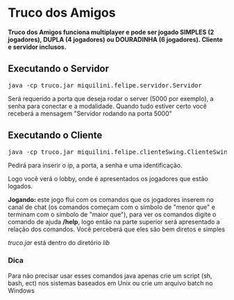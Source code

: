Truco dos Amigos
=====
<p>
<strong><span style="1.2em">Truco dos Amigos</span> funciona multiplayer e pode ser jogado SIMPLES (2 jogadores), DUPLA (4 jogadores) ou DOURADINHA (6 jogadores). Cliente e servidor inclusos.</strong>
<p>

<h2>Executando o Servidor</h2>
<pre>java -cp truco.jar miquilini.felipe.servidor.Servidor</pre>
<p>Será requerido a porta que deseja rodar o server (5000 por exemplo),
a senha para conectar e a modalidade. Quando tudo estiver certo você receberá a mensagem "Servidor rodando na porta 5000"</p>

<h2>Executando o Cliente</h2>
<pre>java -cp truco.jar miquilini.felipe.clienteSwing.ClienteSwing</pre>
<p>Pedirá para inserir o ip, a porta, a senha e uma identificação.</p>
<p>Logo você verá o lobby, onde é apresentados os jogadores que estão
logados.</p>
<p><strong>Jogando: </strong>este jogo flui com os comandos que os 
jogadores inserem no canal de chat (os comandos começam com o símbolo
de "menor que" e terminam com o símbolo de "maior que"), para ver os 
comandos digite o comando de ajuda 
<strong>/help</strong>, logo então na parte superior será 
apresentado a relação dos comandos. Você perceberá que eles são
bem diretos e simples</p>

<p><em>truco.jar</em> está dentro do diretório <em>lib</em></p>

<h3>Dica</h3>
<p>Para não precisar usar esses comandos java apenas crie um script (sh, bash, ect) nos sistemas baseados em Unix ou crie um arquivo batch no Windows</p>
